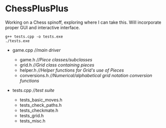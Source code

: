# ChessPlusPlus

Working on a Chess spinoff, exploring where I can take this. Will incorporate proper GUI and interactive interface.

```
g++ tests.cpp -o tests.exe
./tests.exe
```
- game.cpp  *//main driver*
  - game.h  *//Piece classes/subclasses*
  - grid.h  *//Grid class containing pieces*
  - helper.h  *//Helper functions for Grid's use of Pieces*
  - conversions.h  *//Numerical/alphabetical grid notation conversion functions*
  
- tests.cpp  *//test suite*
  - tests_basic_moves.h
  - tests_check_paths.h
  - tests_checkmate.h
  - tests_grid.h
  - tests_misc.h
